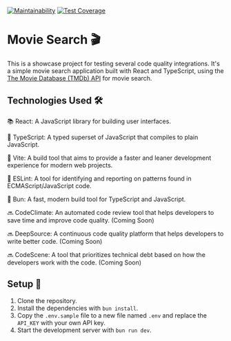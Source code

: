[![Maintainability](https://api.codeclimate.com/v1/badges/867e33cf9b43220be8f5/maintainability)](https://codeclimate.com/github/amalv/movie-search/maintainability)
[![Test Coverage](https://api.codeclimate.com/v1/badges/867e33cf9b43220be8f5/test_coverage)](https://codeclimate.com/github/amalv/movie-search/test_coverage)

# Movie Search 🎬

This is a showcase project for testing several code quality integrations. It's a simple movie search application built with React and TypeScript, using the [The Movie Database (TMDb) API](https://developers.themoviedb.org/3/getting-started/introduction) for movie search.

## Technologies Used 🛠️

📚 React: A JavaScript library for building user interfaces.

📘 TypeScript: A typed superset of JavaScript that compiles to plain JavaScript.

🚀 Vite: A build tool that aims to provide a faster and leaner development experience for modern web projects.

📝 ESLint: A tool for identifying and reporting on patterns found in ECMAScript/JavaScript code.

🍔 Bun: A fast, modern build tool for TypeScript and JavaScript.

🔜 CodeClimate: An automated code review tool that helps developers to save time and improve code quality. (Coming Soon)

🔜 DeepSource: A continuous code quality platform that helps developers to write better code. (Coming Soon)

🔜 CodeScene: A tool that prioritizes technical debt based on how the developers work with the code. (Coming Soon)

## Setup 🚀

1. Clone the repository.
2. Install the dependencies with `bun install`.
3. Copy the `.env.sample` file to a new file named `.env` and replace the `API_KEY` with your own API key.
4. Start the development server with `bun run dev`.